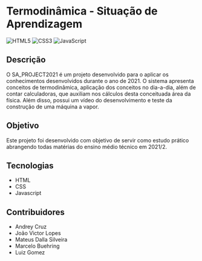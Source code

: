 # Termodinâmica - Situação de Aprendizagem

![HTML5](https://img.shields.io/badge/html5-%23E34F26.svg?style=for-the-badge&logo=html5&logoColor=white) ![CSS3](https://img.shields.io/badge/css3-%231572B6.svg?style=for-the-badge&logo=css3&logoColor=white) ![JavaScript](https://img.shields.io/badge/javascript-%23323330.svg?style=for-the-badge&logo=javascript&logoColor=%23F7DF1E)

###

## Descrição
O SA_PROJECT2021 é um projeto desenvolvido para o aplicar os conhecimentos desenvolvidos durante o ano de 2021. O sistema apresenta conceitos de termodinâmica, aplicação dos conceitos no dia-a-dia, além de contar calculadoras, que auxiliam nos cálculos desta conceituada área da física. Além disso, possui um vídeo do desenvolvimento e teste da construção de uma máquina a vapor.

## Objetivo
Este projeto foi desenvolvido com objetivo de servir como estudo prático abrangendo todas matérias do ensino médio técnico em 2021/2.

## Tecnologias
- HTML
- CSS
- Javascript

## Contribuidores
* Andrey Cruz 
* João Victor Lopes
* Mateus Dalla Silveira
* Marcelo Buehring
* Luiz Gomez
